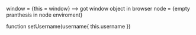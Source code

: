 <!-- Call keyword -->
<!-- Execuation context have call stack  -->
window = {this = window}  --> got window object in browser
node = {empty pranthesis in node enviroment}


function setUsername(username{
    <!-- complex calculation -->
    this.username
})